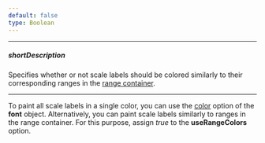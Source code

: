 ```yaml
---
default: false
type: Boolean
---
```

---
##### shortDescription
Specifies whether or not scale labels should be colored similarly to their corresponding ranges in the [range container](/api-reference/20%20Data%20Visualization%20Widgets/dxLinearGauge/1%20Configuration/rangeContainer '/Documentation/ApiReference/Data_Visualization_Widgets/dxLinearGauge/Configuration/rangeContainer/').

---
To paint all scale labels in a single color, you can use the [color](/api-reference/20%20Data%20Visualization%20Widgets/BaseGauge/1%20Configuration/scale/label/font/color.md '/Documentation/ApiReference/Data_Visualization_Widgets/dxLinearGauge/Configuration/scale/label/font/#color') option of the **font** object. Alternatively, you can paint scale labels similarly to ranges in the range container. For this purpose, assign *true* to the **useRangeColors** option.